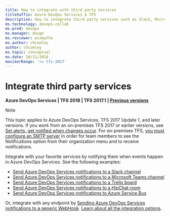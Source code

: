 ```yaml
---
title: How to integrate with third party services
titleSuffix: Azure DevOps Services & TFS 
description: How to integrate third party services such as Slack, Microsoft Teams and others with Azure DevOps Services and Team Foundation Server (TFS)
ms.technology: devops-collab
ms.prod: devops
ms.manager: douge
ms.reviewer: wismythe
ms.author: chcomley
author: chcomley
ms.topic: conceptual
ms.date: 10/11/2018  
monikerRange: '>= tfs-2017'
---
```


# Integrate third party services

<b>Azure DevOps Services | TFS 2018 | TFS 2017.1 | [Previous versions](../work/track/alerts-and-notifications.md)</b>

> [!NOTE]  
> This topic applies to Azure DevOps Services, TFS 2017 Update 1, and later versions. If you work from an on-premises TFS 2017 or earlier versions, see [Set alerts, get notified when changes occur](../work/track/alerts-and-notifications.md). For on-premises TFS, [you must configure an SMTP server](/tfs/server/admin/setup-customize-alerts) in order for team members to see the Notifications option from their organization menu and to receive notifications.

Integrate with your favorite services by notifying them when events happen in Azure DevOps Services. See the following examples:

* [Send Azure DevOps Services notifications to a Slack channel](../service-hooks/services/slack.md)
* [Send Azure DevOps Services notifications to a Microsoft Teams channel](../service-hooks/services/teams.md)
* [Send Azure DevOps Services notifications to a Trello board](../service-hooks/services/trello.md)
* [Send Azure DevOps Services notifications to a HipChat room](../service-hooks/services/hipchat.md)
* [Send Azure DevOps Services notifications to Azure Service Bus](../service-hooks/services/azure-service-bus.md)

Or, integrate with any endpoint by [Sending Azure DevOps Services notifications to a generic WebHook](../service-hooks/services/webhooks.md). [Learn about all the integration options](../service-hooks/index.md).